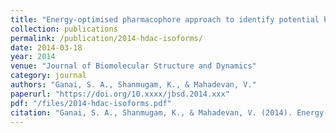 ```yaml
---
title: "Energy-optimised pharmacophore approach to identify potential hotspots during inhibition of Class II HDAC isoforms"
collection: publications
permalink: /publication/2014-hdac-isoforms/
date: 2014-03-18
year: 2014
venue: "Journal of Biomolecular Structure and Dynamics"
category: journal
authors: "Ganai, S. A., Shanmugam, K., & Mahadevan, V."
paperurl: "https://doi.org/10.xxxx/jbsd.2014.xxx"
pdf: "/files/2014-hdac-isoforms.pdf"
citation: "Ganai, S. A., Shanmugam, K., & Mahadevan, V. (2014). Energy-optimised pharmacophore approach to identify potential hotspots during inhibition of Class II HDAC isoforms. *Journal of Biomolecular Structure and Dynamics*, 2014. https://doi.org/10.xxxx/jbsd.2014.xxx"
---
```

